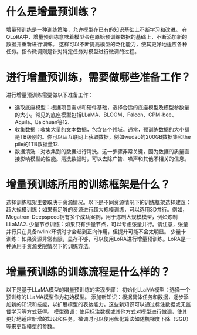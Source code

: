 # 什么是增量预训练？
增量预训练是一种训练策略，允许模型在已有的知识基础上不断学习和改进。
在QLoRA中，增量预训练意味着模型会在原始预训练数据的基础上，不断添加新的数据并重新进行训练。
这样可以不断提高模型的泛化能力，使其更好地适应各种任务。指令微调则是针对特定任务对模型进行微调的过程。

# 进行增量预训练，需要做哪些准备工作？
进行增量预训练需要做以下准备工作：
- 选取底座模型：根据项目需求和硬件基础，选择合适的底座模型及模型参数量的大小。常见的底座模型包括LLaMA、BLOOM、Falcon、CPM-bee、Aquila、Baichuan等12.
- 收集数据：收集大量的文本数据，包含各个领域。通常，预训练数据的大小都是TB级别的。你可以从互联网上获取数据，例如wudao的200GB数据集和the pile的1TB数据量12.
- 数据清洗：对收集到的数据进行清洗。这一步骤非常关键，因为数据的质量直接影响模型的性能。清洗数据时，可以去除广告、噪声和其他不相关的信息。

# 增量预训练所用的训练框架是什么？
选择训练框架主要取决于资源情况。以下是不同资源情况下的训练框架选择建议：
超大规模训练：如果有足够的资源进行超大规模训练，可以选用3D并行。例如，Megatron-Deepspeed拥有多个成功案例，用于炼制大规模模型，例如炼制LLaMA2.
少量节点训练：如果只有少量节点，可以考虑张量并行。请注意，张量并行只在具备nvlink环境时才会起到正向作用，但提升可能不会太明显。
少量卡训练：如果资源非常有限，显存不够，可以使用LoRA进行增量预训练。LoRA是一种适用于资源受限情况下的训练方法。

# 增量预训练的训练流程是什么样的？
以下是基于LLaMA模型的增量预训练的实现步骤：
初始化LLaMA模型：选择一个预训练的LLaMA模型作为初始模型。
添加新知识：根据具体任务和数据，逐步添加新的知识和技能，以扩展模型的表达能力。这些新知识可以通过标注数据或无监督学习等方式获得。
模型微调：使用标注数据或其他方式对模型进行微调，使其更好地适应新增的知识和任务。微调时可以使用优化算法如随机梯度下降（SGD）等来更新模型的参数。
